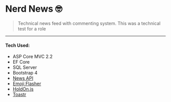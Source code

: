 
# Nerd News 🤓

> Technical news feed with commenting system. 
> This was a technical test for a role
---
#### Tech Used:

- ASP Core MVC 2.2
- EF Core
- SQL Server
- Bootstrap 4 
- [News API](https://newsapi.org/)
- [Emoji Flasher](https://github.com/DanHarries/Emoji-Flasher)
- [HoldOn.js](https://sdkcarlos.github.io/sites/holdon.html)
- [Toastr](https://codeseven.github.io/toastr/demo.html)

